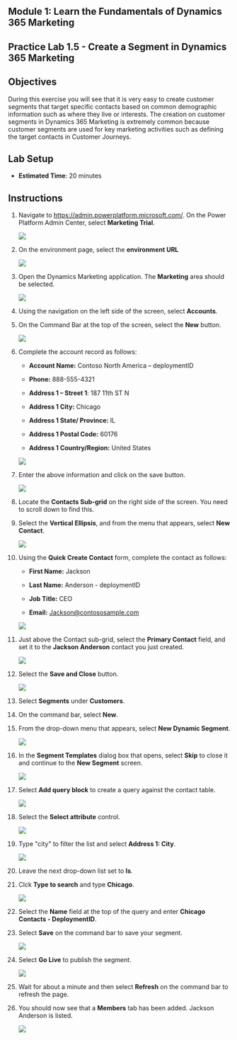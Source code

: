 ## Module 1: Learn the Fundamentals of Dynamics 365 Marketing


## Practice Lab 1.5 - Create a Segment in Dynamics 365 Marketing

## Objectives

During this exercise you will see that it is very easy to create customer segments that target specific contacts based on common demographic information such as where they live or interests. The creation on customer segments in Dynamics 365 Marketing is extremely common because customer segments are used for key marketing activities such as defining the target contacts in Customer Journeys.

## Lab Setup

  - **Estimated Time**: 20 minutes

## Instructions

1. Navigate to https://admin.powerplatform.microsoft.com/. On the Power Platform Admin Center, select **Marketing Trial**.

    ![](../images/module1/lab5/market-1.png)

1. On the environment page, select the **environment URL**

    ![](../images/module1/lab5/market-2.png)

1. Open the Dynamics Marketing application. The **Marketing** area should be selected.

    ![](../images/module1/lab5/mark.png)

1. Using the navigation on the left side of the screen, select **Accounts**. 

1. On the Command Bar at the top of the screen, select the **New** button.

    ![](../images/module1/lab5/account1-1.png)

1. Complete the account record as follows:

	- **Account Name:** Contoso North America – deploymentID

	- **Phone:** 888-555-4321

	- **Address 1 – Street 1**: 187 11th ST N

	- **Address 1 City:** Chicago

	- **Address 1 State/ Province:** IL

	- **Address 1 Postal Code:** 60176

	- **Address 1 Country/Region:** United States

    ![](../images/module1/lab5/account2.png)
1. Enter the above information and click on the save button.

    ![](../images/module1/lab5/account1.png)
    
1. Locate the **Contacts Sub-grid** on the right side of the screen. You need to scroll down to find this.

1. Select the **Vertical Ellipsis**, and from the menu that appears, select **New Contact**.

    ![](../images/module1/lab5/account3.png)

1. Using the **Quick Create Contact** form, complete the contact as follows:

	- **First Name:** Jackson

	- **Last Name:** Anderson - deploymentID

	- **Job Title:** CEO

	- **Email:** Jackson@contososample.com

    ![](../images/module1/lab5/account4.png)
    
1. Just above the Contact sub-grid, select the **Primary Contact** field, and set it to the **Jackson Anderson** contact you just created.

    ![](../images/module1/lab5/account5.png)

1. Select the **Save and Close** button.

    ![](../images/module1/lab5/account6.png)

1. Select **Segments** under **Customers**.

1. On the command bar, select **New**.

1. From the drop-down menu that appears, select **New Dynamic Segment**.

    ![](../images/module1/lab5/1.png)

1. In the **Segment Templates** dialog box that opens, select **Skip** to close it and continue to the **New Segment** screen.

    ![](../images/module1/lab5/2.png)

1. Select **Add query block** to create a query against the contact table. 

    ![](../images/module1/lab5/3.png)

1. Select the **Select attribute** control.

    ![](../images/module1/lab5/4.png)

1. Type "city" to filter the list and select **Address 1: City**.

    ![](../images/module1/lab5/5.png)
    
1. Leave the next drop-down list set to **Is**. 

1. Clck **Type to search** and type **Chicago**.

    ![](../images/module1/lab5/6.png)

1. Select the **Name** field at the top of the query and enter **Chicago Contacts - DeploymentID**.

1. Select **Save** on the command bar to save your segment.

    ![](../images/module1/lab5/7.png)

1. Select **Go Live** to publish the segment.

    ![](../images/module1/lab5/8.png)

1. Wait for about a minute and then select **Refresh** on the command bar to refresh the page. 

1. You should now see that a **Members** tab has been added. Jackson Anderson is listed.

    ![](../images/module1/lab5/9.png)
